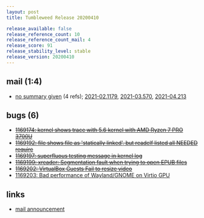 ```yaml
---
layout: post
title: Tumbleweed Release 20200410

release_available: false
release_reference_count: 10
release_reference_count_mail: 4
release_score: 91
release_stability_level: stable
release_version: 20200410
---
```


## mail (1:4)

- [no summary given](https://lists.opensuse.org/archives/list/factory@lists.opensuse.org/thread/7G35AIOSWMTLAGGQ5QHSKRVD4SS5WPKO) (4 refs); [2021-02.1179](https://lists.opensuse.org/archives/list/factory@lists.opensuse.org/thread/7G35AIOSWMTLAGGQ5QHSKRVD4SS5WPKO), [2021-03.570](https://lists.opensuse.org/archives/list/factory@lists.opensuse.org/thread/7G35AIOSWMTLAGGQ5QHSKRVD4SS5WPKO), [2021-04.213](https://lists.opensuse.org/archives/list/factory@lists.opensuse.org/thread/7G35AIOSWMTLAGGQ5QHSKRVD4SS5WPKO)

## bugs (6)

<!--more-->

- ~~[1169174: kernel shows trace with 5.6 kernel with AMD Ryzen 7 PRO 3700U](https://bugzilla.opensuse.org/show_bug.cgi?id=1169174)~~
- ~~[1169192: file shows file as 'statically linked', but readelf listed all NEEDED require](https://bugzilla.opensuse.org/show_bug.cgi?id=1169192)~~
- ~~[1169197: superfluous testing message in kernel log](https://bugzilla.opensuse.org/show_bug.cgi?id=1169197)~~
- ~~[1169199: xreader: Segmentation fault when trying to open EPUB files](https://bugzilla.opensuse.org/show_bug.cgi?id=1169199)~~
- ~~[1169202: VirtualBox Guests Fail to resize video](https://bugzilla.opensuse.org/show_bug.cgi?id=1169202)~~
- [1169203: Bad performance of Wayland/GNOME on Virtio GPU](https://bugzilla.opensuse.org/show_bug.cgi?id=1169203)



## links

- [mail announcement](https://lists.opensuse.org/archives/list/factory@lists.opensuse.org/thread/7G35AIOSWMTLAGGQ5QHSKRVD4SS5WPKO)
